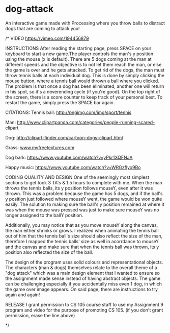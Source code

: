 # dog-attack
An interactive game made with Processing where you throw balls to distract dogs that are coming to attack you!

/*
VIDEO
https://vimeo.com/194456879

INSTRUCTIONS
After reading the starting page, press SPACE on your 
keyboard to start a new game.The player controls the man's 
y position using the mouse (x is default). There are 5 dogs 
coming at the man at different speeds and the objective is to
not let them reach the man, or else the game is over and he gets 
attacked. To get rid of the dogs, the man must throw tennis balls
at each individual dog. This is done by simply clicking the mouse
button, where a tennis ball would thrown a ball where you clicked.
The problem is that once a dog has been eliminated, another one will 
return in his spot, so it's a neverending cycle (if you're good). 
On the top right of the screen, there is a score counter to keep track of 
your personal best. To restart the game, simply press the SPACE bar again.

CITATIONS:
Tennis ball:
http://pngimg.com/img/sport/tennis

Man:
http://www.clipartpanda.com/categories/people-running-scared-clipart

Dog:
http://clipart-finder.com/cartoon-dogs-clipart.html

Grass:
www.myfreetextures.com

Dog bark:
https://www.youtube.com/watch?v=yPkr1XQFNJA

Happy music:
https://www.youtube.com/watch?v=WRGzflyo9Bo

CODING QUALITY AND DESIGN
One of the seemingly most simplest sections to get took 
3 TA's & 1.5 hours to complete with me. When the man throws
the tennis balls,  its y position follows mouseY, 
even after it was thrown. This was a problem because 
the game has 5 dogs, and if the ball's y position just 
followed where mouseY went, the game would be won quite easily.
The solution to making sure the ball's y position remained at 
where it was when the mouse was pressed was just to make sure 
mouseY was no longer assigned to the ballY position.

Additionally, you may notice that as you move mouseY along
the canvas, the man either shrinks or grows. I realized when 
animating the tennis ball out of him that the tennis ball's size 
should also reflect the size of the man, therefore I mapped the 
tennis balls' size as well in acorrdance to mouseY and the canvas
and make sure that when the tennis ball was thrown, its y position
also reflected the size of the ball.

The design of the program uses solid colours and representational objects.
The characters (man & dogs) themselves relate to the overall theme of a 
"dog attack" which was a main design element that I wanted to ensure 
so the assignment made sense instead of having abstract objects. The game 
can be challenging especially if you accidentally miss even 1 dog, in which 
the game over image appears. On said page, there are instructions to try 
again and again!

RELEASE
I <Ashley Wong> grant permission to CS 105 course staff to use
my Assignment 9 program and video for the purpose of promoting CS 105.
(if you don't grant permission, erase the line above)

*/
